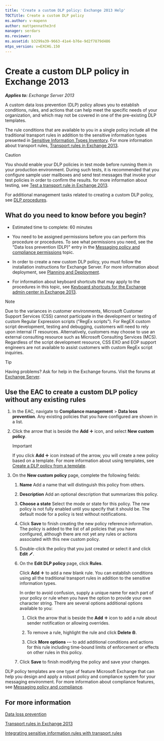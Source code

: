 ```yaml
---
title: 'Create a custom DLP policy: Exchange 2013 Help'
TOCTitle: Create a custom DLP policy
ms.author: v-mapenn
author: mattpennathe3rd
manager: serdars
ms.reviewer:
ms.assetid: b3299a39-9663-41e4-b76e-9d2f7879d486
mtps_version: v=EXCHG.150
---
```


# Create a custom DLP policy in Exchange 2013

_**Applies to:** Exchange Server 2013_

A custom data loss prevention (DLP) policy allows you to establish conditions, rules, and actions that can help meet the specific needs of your organization, and which may not be covered in one of the pre-existing DLP templates.

The rule conditions that are available to you in a single policy include all the traditional transport rules in addition to the sensitive information types presented in [Sensitive Information Types Inventory](https://technet.microsoft.com/library/98b81f9c-87bb-4905-8e53-04621c3ae74d.aspx). For more information about transport rules, [Transport rules in Exchange 2013](mail-flow-rules-transport-rules-in-exchange-2013-exchange-2013-help.md).

> [!CAUTION]
> You should enable your DLP policies in test mode before running them in your production environment. During such tests, it is recommended that you configure sample user mailboxes and send test messages that invoke your test policies in order to confirm the results. for more information about testing, see [Test a transport rule in Exchange 2013](test-transport-rules-exchange-2013-help.md).

For additional management tasks related to creating a custom DLP policy, see [DLP procedures](dlp-procedures-exchange-2013-help.md).

## What do you need to know before you begin?

- Estimated time to complete: 60 minutes

- You need to be assigned permissions before you can perform this procedure or procedures. To see what permissions you need, see the "Data loss prevention (DLP)" entry in the [Messaging policy and compliance permissions](https://technet.microsoft.com/library/ec4d3b9f-b85a-4cb9-95f5-6fc149c3899b.aspx) topic.

- In order to create a new custom DLP policy, you must follow the installation instructions for Exchange Server. For more information about deployment, see [Planning and Deployment](https://technet.microsoft.com/library/692c59e3-f0b0-4cef-a66e-751aa740abae.aspx).

- For information about keyboard shortcuts that may apply to the procedures in this topic, see [Keyboard shortcuts for the Exchange admin center in Exchange 2013](keyboard-shortcuts-in-the-exchange-admin-center-2013-help.md).

> [!NOTE]
> Due to the variances in customer environments, Microsoft Customer Support Services (CSS) cannot participate in the development or testing of custom Regular Expression scripts ("RegEx scripts"). For RegEX custom script development, testing and debugging, customers will need to rely upon internal IT resources. Alternatively, customers may choose to use an external consulting resource such as Microsoft Consulting Services (MCS). Regardless of the script development resource, CSS EXO and EOP support engineers are not available to assist customers with custom RegEx script inquiries.

> [!TIP]
> Having problems? Ask for help in the Exchange forums. Visit the forums at [Exchange Server](https://go.microsoft.com/fwlink/p/?linkId=60612).

## Use the EAC to create a custom DLP policy without any existing rules

1. In the EAC, navigate to **Compliance management** \> **Data loss prevention**. Any existing policies that you have configured are shown in a list.

2. Click the arrow that is beside the **Add** ![Add Icon](images/ITPro_EAC_AddIcon.gif) icon, and select **New custom policy**.

    > [!IMPORTANT]
    > If you click **Add** ![Add Icon](images/ITPro_EAC_AddIcon.gif) icon instead of the arrow, you will create a new policy based on a template. For more information about using templates, see [Create a DLP policy from a template](create-dlp-policy-from-template-exchange-2013-help.md).

3. On the **New custom policy** page, complete the following fields:

   1. **Name** Add a name that will distinguish this policy from others.

   2. **Description** Add an optional description that summarizes this policy.

   3. **Choose a state** Select the mode or state for this policy. The new policy is not fully enabled until you specify that it should be. The default mode for a policy is test without notifications.

   4. Click **Save** to finish creating the new policy reference information. The policy is added to the list of all policies that you have configured, although there are not yet any rules or actions associated with this new custom policy.

   5. Double-click the policy that you just created or select it and click **Edit** ![Edit icon](images/ITPro_EAC_EditIcon.gif).

   6. On the **Edit DLP policy** page, click **Rules**.

      Click **Add** ![Add Icon](images/ITPro_EAC_AddIcon.gif) to add a new blank rule. You can establish conditions using all the traditional transport rules in addition to the sensitive information types.

      In order to avoid confusion, supply a unique name for each part of your policy or rule when you have the option to provide your own character string. There are several options additional options available to you:

      1. Click the arrow that is beside the **Add** ![Add Icon](images/ITPro_EAC_AddIcon.gif) icon to add a rule about sender notification or allowing overrides.

      2. To remove a rule, highlight the rule and click **Delete** ![Delete icon](images/ITPro_EAC_DeleteIcon.gif).

      3. Click **More options** ![More Options Icon](images/ITPro_EAC_MoreOptionsIcon.gif) to add additional conditions and actions for this rule including time-bound limits of enforcement or effects on other rules in this policy.

   7. Click **Save** to finish modifying the policy and save your changes.

DLP policy templates are one type of feature Microsoft Exchange that can help you design and apply a robust policy and compliance system for your messaging environment. For more information about compliance features, see [Messaging policy and compliance](messaging-policy-and-compliance-exchange-2013-help.md).

## For more information

[Data loss prevention](data-loss-prevention-exchange-2013-help.md)

[Transport rules in Exchange 2013](mail-flow-rules-transport-rules-in-exchange-2013-exchange-2013-help.md)

[Integrating sensitive information rules with transport rules](integrate-sensitive-information-rules-exchange-2013-help.md)
